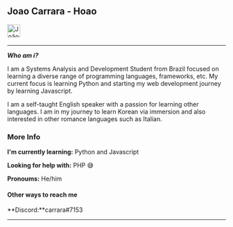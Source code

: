 ## Joao Carrara - Hoao


<a href="https://www.linkedin.com/in/queirozcarrara/" target="_blank">
  <img src="https://raw.githubusercontent.com/Hoao1/Hoao/master/assets/linkedin.svg" width="30px"  alt="João Carrara | LinkedIn" align="left" />
</a>

</a>
<br />
<br />

---

***Who am i?*** 

I am a Systems Analysis and Development Student from Brazil focused on learning a diverse range of programming languages, frameworks, etc. My current focus is learning Python and starting my web development journey by learning Javascript. 

I am a self-taught English speaker with a passion for learning other languages. I am in my journey to learn Korean via immersion and also interested in other romance languages such as Italian. 

### More Info
**I'm currently learning:**  Python and Javascript

**Looking for help with:** PHP 😅

**Pronoums:** He/him

#### Other ways to reach me 
**Discord:**carrara#7153 

---
